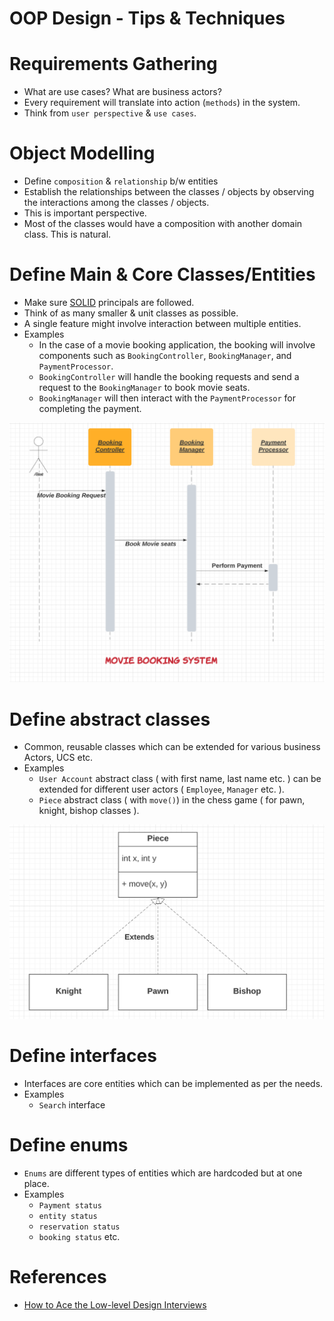 # OOP Design - Tips & Techniques

# Requirements Gathering
- What are use cases? What are business actors?
- Every requirement will translate into action (`methods`) in the system.
- Think from `user perspective` & `use cases`.

# Object Modelling
- Define `composition` & `relationship` b/w entities
- Establish the relationships between the classes / objects by observing the interactions among the classes / objects.
- This is important perspective.
- Most of the classes would have a composition with another domain class. This is natural.

# Define Main & Core Classes/Entities
- Make sure [SOLID](SOLID.md) principals are followed.
- Think of as many smaller & unit classes as possible.
- A single feature might involve interaction between multiple entities.
- Examples
    - In the case of a movie booking application, the booking will involve components such as `BookingController`, `BookingManager`, and `PaymentProcessor`.
    - `BookingController` will handle the booking requests and send a request to the `BookingManager` to book movie seats.
    - `BookingManager` will then interact with the `PaymentProcessor` for completing the payment.

![](DesignProblems/BookMyShow/assests/booking_controller_img.png)

# Define abstract classes
- Common, reusable classes which can be extended for various business Actors, UCS etc.
- Examples
    - `User Account` abstract class ( with first name, last name etc. ) can be extended for different user actors ( `Employee`, `Manager` etc. ).
    - `Piece` abstract class ( with `move()`) in the chess game ( for pawn, knight, bishop classes ).

![](DesignProblems/ChessGame/assests/abstract_classes_img.png)

# Define interfaces
- Interfaces are core entities which can be implemented as per the needs.
- Examples
    - `Search` interface

# Define enums
- `Enums` are different types of entities which are hardcoded but at one place.
- Examples
    - `Payment status`
    - `entity status`
    - `reservation status`
    - `booking status` etc.

# References
- [How to Ace the Low-level Design Interviews](https://betterprogramming.pub/how-to-ace-the-low-level-design-interview-3f1be6401070)